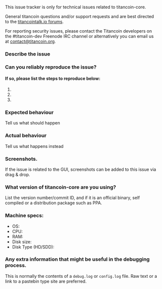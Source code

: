 <!--- Remove sections that do not apply -->

This issue tracker is only for technical issues related to titancoin-core.

General titancoin questions and/or support requests and are best directed to the [titancointalk.io forums](https://titancointalk.io/).

For reporting security issues, please contact the Titancoin developers on the #titancoin-dev Freenode IRC channel or alternatively you can email us at contact@titancoin.org.

### Describe the issue

### Can you reliably reproduce the issue?
#### If so, please list the steps to reproduce below:
1.
2.
3.

### Expected behaviour
Tell us what should happen

### Actual behaviour
Tell us what happens instead

### Screenshots.
If the issue is related to the GUI, screenshots can be added to this issue via drag & drop.

### What version of titancoin-core are you using?
List the version number/commit ID, and if it is an official binary, self compiled or a distribution package such as PPA.

### Machine specs:
- OS:
- CPU:
- RAM:
- Disk size:
- Disk Type (HD/SDD):

### Any extra information that might be useful in the debugging process.
This is normally the contents of a `debug.log` or `config.log` file. Raw text or a link to a pastebin type site are preferred.
